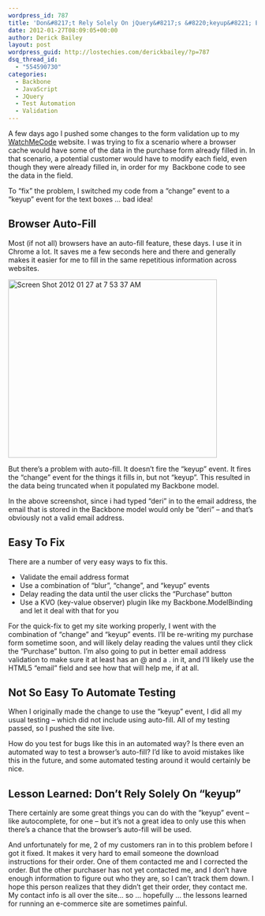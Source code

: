 ```yaml
---
wordpress_id: 787
title: 'Don&#8217;t Rely Solely On jQuery&#8217;s &#8220;keyup&#8221; Event'
date: 2012-01-27T08:09:05+00:00
author: Derick Bailey
layout: post
wordpress_guid: http://lostechies.com/derickbailey/?p=787
dsq_thread_id:
  - "554590730"
categories:
  - Backbone
  - JavaScript
  - JQuery
  - Test Automation
  - Validation
---
```

A few days ago I pushed some changes to the form validation up to my [WatchMeCode](http://watchmecode.net) website. I was trying to fix a scenario where a browser cache would have some of the data in the purchase form already filled in. In that scenario, a potential customer would have to modify each field, even though they were already filled in, in order for my  Backbone code to see the data in the field.

To &#8220;fix&#8221; the problem, I switched my code from a &#8220;change&#8221; event to a &#8220;keyup&#8221; event for the text boxes … bad idea!

## Browser Auto-Fill

Most (if not all) browsers have an auto-fill feature, these days. I use it in Chrome a lot. It saves me a few seconds here and there and generally makes it easier for me to fill in the same repetitious information across websites.

<img title="Screen Shot 2012-01-27 at 7.53.37 AM.png" src="http://lostechies.com/derickbailey/files/2012/01/Screen-Shot-2012-01-27-at-7.53.37-AM.png" border="0" alt="Screen Shot 2012 01 27 at 7 53 37 AM" width="423" height="361" />

But there&#8217;s a problem with auto-fill. It doesn&#8217;t fire the &#8220;keyup&#8221; event. It fires the &#8220;change&#8221; event for the things it fills in, but not &#8220;keyup&#8221;. This resulted in the data being truncated when it populated my Backbone model.

In the above screenshot, since i had typed &#8220;deri&#8221; in to the email address, the email that is stored in the Backbone model would only be &#8220;deri&#8221; &#8211; and that&#8217;s obviously not a valid email address.

## Easy To Fix

There are a number of very easy ways to fix this.

  * Validate the email address format
  * Use a combination of &#8220;blur&#8221;, &#8220;change&#8221;, and &#8220;keyup&#8221; events
  * Delay reading the data until the user clicks the &#8220;Purchase&#8221; button
  * Use a KVO (key-value observer) plugin like my Backbone.ModelBinding and let it deal with that for you

For the quick-fix to get my site working properly, I went with the combination of &#8220;change&#8221; and &#8220;keyup&#8221; events. I&#8217;ll be re-writing my purchase form sometime soon, and will likely delay reading the values until they click the &#8220;Purchase&#8221; button. I&#8217;m also going to put in better email address validation to make sure it at least has an @ and a . in it, and I&#8217;ll likely use the HTML5 &#8220;email&#8221; field and see how that will help me, if at all.

## Not So Easy To Automate Testing

When I originally made the change to use the &#8220;keyup&#8221; event, I did all my usual testing &#8211; which did not include using auto-fill. All of my testing passed, so I pushed the site live.

How do you test for bugs like this in an automated way? Is there even an automated way to test a browser&#8217;s auto-fill? I&#8217;d like to avoid mistakes like this in the future, and some automated testing around it would certainly be nice.

## Lesson Learned: Don&#8217;t Rely Solely On &#8220;keyup&#8221;

There certainly are some great things you can do with the &#8220;keyup&#8221; event &#8211; like autocomplete, for one &#8211; but it&#8217;s not a great idea to only use this when there&#8217;s a chance that the browser&#8217;s auto-fill will be used.

And unfortunately for me, 2 of my customers ran in to this problem before I got it fixed. It makes it very hard to email someone the download instructions for their order. One of them contacted me and I corrected the order. But the other purchaser has not yet contacted me, and I don&#8217;t have enough information to figure out who they are, so I can&#8217;t track them down. I hope this person realizes that they didn&#8217;t get their order, they contact me. My contact info is all over the site… so … hopefully … the lessons learned for running an e-commerce site are sometimes painful.

 
